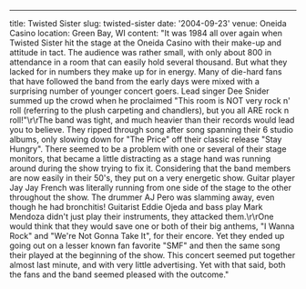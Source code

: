 ---
title: Twisted Sister
slug: twisted-sister
date: '2004-09-23'
venue: Oneida Casino
location: Green Bay, WI
content: "It was 1984 all over again when Twisted Sister hit the stage at the Oneida
Casino with their make-up and attitude in tact. The audience was rather small,
with only about 800 in attendance in a room that can easily hold several thousand.
But what they lacked for in numbers they make up for in energy. Many of die-hard
fans that have followed the band from the early days were mixed with a surprising
number of younger concert goers. Lead singer Dee Snider summed up the crowd when
he proclaimed \"This room is NOT very rock n' roll (referring to the plush carpeting
and chandlers), but you all ARE rock n roll!\"\r\rThe band was tight, and much
heavier than their records would lead you to believe. They ripped through song
after song spanning their 6 studio albums, only slowing down for \"The Price\"
off their classic release \"Stay Hungry\". There seemed to be a problem with one
or several of their stage monitors, that became a little distracting as a stage
hand was running around during the show trying to fix it. Considering that the
band members are now easily in their 50's, they put on a very energetic show.
Guitar player Jay Jay French was literally running from one side of the stage
to the other throughout the show. The drummer AJ Pero was slamming away, even
though he had bronchitis! Guitarist Eddie Ojeda and bass play Mark Mendoza didn't
just play their instruments, they attacked them.\r\rOne would think that they
would save one or both of their big anthems, \"I Wanna Rock\" and \"We're Not
Gonna Take It\", for their encore. Yet they ended up going out on a lesser known
fan favorite \"SMF\" and then the same song their played at the beginning of the
show. This concert seemed put together almost last minute, and with very little
advertising. Yet with that said, both the fans and the band seemed pleased with
the outcome."